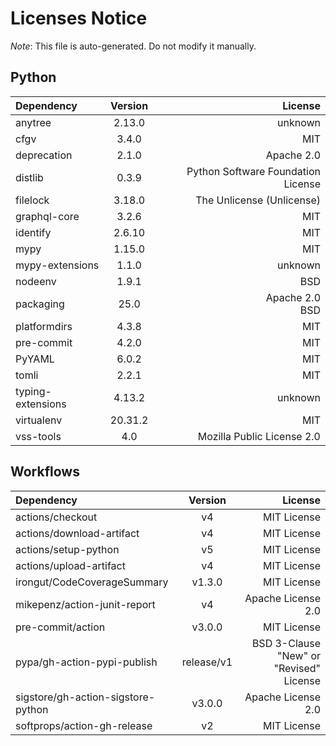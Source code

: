 # Licenses Notice
*Note*: This file is auto-generated. Do not modify it manually.
## Python
| Dependency | Version | License |
|:-----------|:-------:|--------:|
|anytree|2.13.0|unknown|
|cfgv|3.4.0|MIT|
|deprecation|2.1.0|Apache 2.0|
|distlib|0.3.9|Python Software Foundation License|
|filelock|3.18.0|The Unlicense (Unlicense)|
|graphql-core|3.2.6|MIT|
|identify|2.6.10|MIT|
|mypy|1.15.0|MIT|
|mypy-extensions|1.1.0|unknown|
|nodeenv|1.9.1|BSD|
|packaging|25.0|Apache 2.0<br/>BSD|
|platformdirs|4.3.8|MIT|
|pre-commit|4.2.0|MIT|
|PyYAML|6.0.2|MIT|
|tomli|2.2.1|MIT|
|typing-extensions|4.13.2|unknown|
|virtualenv|20.31.2|MIT|
|vss-tools|4.0|Mozilla Public License 2.0|
## Workflows
| Dependency | Version | License |
|:-----------|:-------:|--------:|
|actions/checkout|v4|MIT License|
|actions/download-artifact|v4|MIT License|
|actions/setup-python|v5|MIT License|
|actions/upload-artifact|v4|MIT License|
|irongut/CodeCoverageSummary|v1.3.0|MIT License|
|mikepenz/action-junit-report|v4|Apache License 2.0|
|pre-commit/action|v3.0.0|MIT License|
|pypa/gh-action-pypi-publish|release/v1|BSD 3-Clause "New" or "Revised" License|
|sigstore/gh-action-sigstore-python|v3.0.0|Apache License 2.0|
|softprops/action-gh-release|v2|MIT License|
